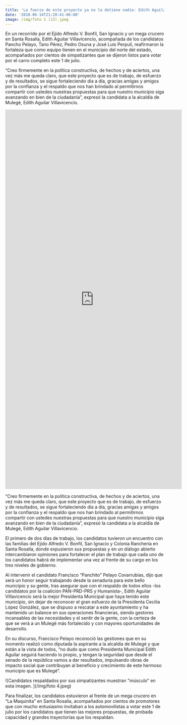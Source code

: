 ```yaml
---
title: 'La fuerza de este proyecto ya no la detiene nadie: Edith Aguilar'
date: '2018-06-14T21:20:41-06:00'
image: /img/foto 1 (13).jpeg
---
```

En un recorrido por el Ejido Alfredo V. Bonfil, San Ignacio y un
 mega crucero en Santa Rosalía, Edith Aguilar Villavicencio, acompañada de los candidatos Pancho Pelayo, Tano Pérez, Pedro Osuna y José Luis Perpuli, reafirmaron la  fortaleza que como equipo tienen en el municipio del norte del estado, acompañados por  cientos de simpatizantes que se dijeron listos para votar por el carro completo este 1 de julio.

“Creo firmemente en la política constructiva, de hechos y de aciertos, una vez más me
  queda claro, que este proyecto que es de trabajo, de esfuerzo y de resultados, se sigue
  fortaleciendo día a día, gracias amigas y amigos por la confianza y el respaldo que nos  han brindado al permitirnos compartir con ustedes nuestras propuestas para que nuestro  municipio siga avanzando en bien de la ciudadanía”, expresó la candidata a la alcaldía de  Mulegé, Edith Aguilar Villavicencio.

<iframe src="https://www.facebook.com/plugins/video.php?href=https%3A%2F%2Fwww.facebook.com%2FEdithAguilarVillacio%2Fvideos%2F2105617839675877%2F&show_text=0&width=560" width="560" height="1200" style="border:none;overflow:hidden" scrolling="no" frameborder="0" allowTransparency="true" allowFullScreen="true"></iframe>

“Creo firmemente en la política constructiva, de hechos y de aciertos, una vez más me
 queda claro, que este proyecto que es de trabajo, de esfuerzo y de resultados, se sigue
 fortaleciendo día a día, gracias amigas y amigos por la confianza y el respaldo que nos  han brindado al permitirnos compartir con ustedes nuestras propuestas para que nuestro  municipio siga avanzando en bien de la ciudadanía”, expresó la candidata a la alcaldía de  Mulegé, Edith Aguilar Villavicencio.

El primero de dos días de trabajo, los candidatos tuvieron un encuentro con las familias  del Ejido Alfredo V. Bonfil, San Ignacio y Colonia Ranchería en Santa Rosalía, donde  expusieron sus propuestas y en un diálogo abierto intercambiaron opiniones para  fortalecer el plan de trabajo que cada uno de los candidatos habrá de implementar una  vez al frente de su cargo en los tres niveles de gobierno.

Al intervenir el candidato Francisco “Panchito” Pelayo Covarrubias, dijo que será un  honor seguir trabajando desde la senaduría para este bello municipio y su gente, tras  asegurar que con el respaldo de todos ellos -los candidatos por la coalición PAN-PRD-PRS y Humanista-, Edith Aguilar Villavicencio será la mejor Presidenta Municipal que  haya tenido este municipio, sin dejar de reconocer el gran esfuerzo de la Presidenta
 Cecilia López González, que se dispuso a rescatar a este ayuntamiento y ha mantenido  un balance en sus operaciones financieras, siendo gestores incansables de las  necesidades y el sentir de la gente, con la certeza de que se verá a un Mulegé más  fortalecido y con mayores oportunidades de desarrollo.

En su discurso, Francisco Pelayo reconoció las gestiones que en su momento realizó  como diputada la aspirante a la alcaldía de Mulegé y que están a la vista de todos, “no  dudo que como Presidenta Municipal Edith Aguilar seguirá haciendo lo propio, y tengan la  seguridad que desde el senado de la república vamos a dar resultados, impulsando obras  de impacto social que contribuyan al beneficio y crecimiento de este hermoso municipio  que es Mulegé”.

![Candidatos respaldados por sus simpatizantes muestran "músculo" en esta imagen. ](/img/foto 4.jpeg)

Para finalizar, los candidatos estuvieron al frente de un mega crucero en “La Maquinita”  en Santa Rosalía, acompañados por cientos de promotores que con mucho entusiasmo  invitaban a los automovilistas a votar este 1 de julio por los candidatos que tienen las  mejores propuestas, de probada capacidad y grandes trayectorias que los respaldan.
